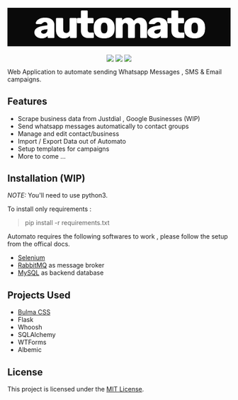 
<p align="center">
<img align="center" src="./assets/logo.png">
   <br><br>
<img align="center" src="https://img.shields.io/badge/WORK%20-IN%20PROGRESS-yellow.svg"/>
<img align="center" src="https://img.shields.io/badge/License-MIT-blue.svg"/>
<img align="center" src="https://img.shields.io/badge/Python-3-lightgrey.svg" /> 
<br>
</p>

Web Application to automate sending Whatsapp Messages , SMS &amp; Email campaigns.

## Features

 * Scrape business data from Justdial , Google Businesses (WIP)
 * Send whatsapp messages automatically to contact groups
 * Manage and edit contact/business 
 * Import / Export Data out of Automato
 * Setup templates for campaigns
 * More to come ...

## Installation (WIP)


*NOTE:* You'll need to use python3. 

To install only requirements :
> pip install -r requirements.txt

Automato requires the following softwares to work  , please follow the setup from the offical docs.

* [Selenium](https://www.seleniumhq.org/)
* [RabbitMQ](https://www.rabbitmq.com/#getstarted) as message broker
* [MySQL](https://www.mysql.com/downloads/) as backend database 


## Projects Used
* [Bulma CSS](http://getskeleton.com)
* Flask
* Whoosh
* SQLAlchemy
* WTForms
* Albemic

## License
This project is licensed under the [MIT License](./LICENSE).